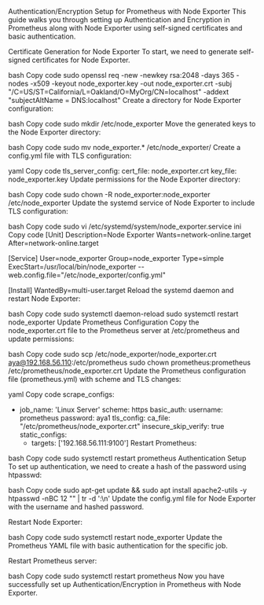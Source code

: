 Authentication/Encryption Setup for Prometheus with Node Exporter
This guide walks you through setting up Authentication and Encryption in Prometheus along with Node Exporter using self-signed certificates and basic authentication.

Certificate Generation for Node Exporter
To start, we need to generate self-signed certificates for Node Exporter.

bash
Copy code
sudo openssl req -new -newkey rsa:2048 -days 365 -nodes -x509 -keyout node_exporter.key -out node_exporter.crt -subj "/C=US/ST=California/L=Oakland/O=MyOrg/CN=localhost" -addext "subjectAltName = DNS:localhost"
Create a directory for Node Exporter configuration:

bash
Copy code
sudo mkdir /etc/node_exporter
Move the generated keys to the Node Exporter directory:

bash
Copy code
sudo mv node_exporter.* /etc/node_exporter/
Create a config.yml file with TLS configuration:

yaml
Copy code
tls_server_config:
  cert_file: node_exporter.crt
  key_file: node_exporter.key
Update permissions for the Node Exporter directory:

bash
Copy code
sudo chown -R node_exporter:node_exporter /etc/node_exporter
Update the systemd service of Node Exporter to include TLS configuration:

bash
Copy code
sudo vi /etc/systemd/system/node_exporter.service
ini
Copy code
[Unit]
Description=Node Exporter
Wants=network-online.target
After=network-online.target

[Service]
User=node_exporter
Group=node_exporter
Type=simple
ExecStart=/usr/local/bin/node_exporter --web.config.file="/etc/node_exporter/config.yml"

[Install]
WantedBy=multi-user.target
Reload the systemd daemon and restart Node Exporter:

bash
Copy code
sudo systemctl daemon-reload
sudo systemctl restart node_exporter
Update Prometheus Configuration
Copy the node_exporter.crt file to the Prometheus server at /etc/prometheus and update permissions:

bash
Copy code
sudo scp /etc/node_exporter/node_exporter.crt aya@192.168.56.110:/etc/prometheus
sudo chown prometheus:prometheus /etc/prometheus/node_exporter.crt
Update the Prometheus configuration file (prometheus.yml) with scheme and TLS changes:

yaml
Copy code
scrape_configs:
  - job_name: 'Linux Server'
    scheme: https
    basic_auth:
      username: prometheus
      password: aya1
    tls_config:
      ca_file: "/etc/prometheus/node_exporter.crt"
      insecure_skip_verify: true
    static_configs:
      - targets: ['192.168.56.111:9100']
Restart Prometheus:

bash
Copy code
sudo systemctl restart prometheus
Authentication Setup
To set up authentication, we need to create a hash of the password using htpasswd:

bash
Copy code
sudo apt-get update && sudo apt install apache2-utils -y
htpasswd -nBC 12 "" | tr -d ':\n'
Update the config.yml file for Node Exporter with the username and hashed password.

Restart Node Exporter:

bash
Copy code
sudo systemctl restart node_exporter
Update the Prometheus YAML file with basic authentication for the specific job.

Restart Prometheus server:

bash
Copy code
sudo systemctl restart prometheus
Now you have successfully set up Authentication/Encryption in Prometheus with Node Exporter.
